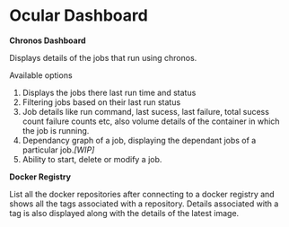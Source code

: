 Ocular Dashboard
======================

**Chronos Dashboard**

Displays details of the jobs that run using chronos.

Available options
1. Displays the jobs there last run time and status
2. Filtering jobs based on their last run status
3. Job details like run command, last sucess, last failure, total sucess count failure counts etc, also volume details of the container in which the job is running.
4. Dependancy graph of a job, displaying the dependant jobs of a particular job._[WIP]_
5. Ability to start, delete or modify a job.



**Docker Registry**

List all the docker repositories after connecting to a docker registry and shows all the tags associated with a repository.
Details associated with a tag is also displayed along with the details of the latest image.
